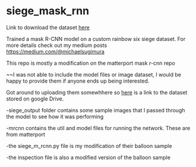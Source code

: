 # siege_mask_rnn

Link to download the dataset [here](https://drive.google.com/drive/folders/1TZJv8uxdIkIJd5nane7OXbVQNWDmCl_T?usp=sharing)

Trained a mask R-CNN model on a custom rainbow six siege dataset. For more details check out my medium posts https://medium.com/@michaelsugimura

This repo is mostly a modification on the matterport mask r-cnn repo 

~~I was not able to include the model files or image dataset, I would be happy to provide them if anyone ends up being interested.

Got around to uploading them somewhhere so [here](https://drive.google.com/open?id=1TZJv8uxdIkIJd5nane7OXbVQNWDmCl_T) is a link to the dataset stored on google Drive. 

-siege_output folder contains some sample images that I passed through the model to see how it was performing

-mrcnn contains the util and model files for running the network. These are from matterport

-the siege_m_rcnn.py file is my modification of their balloon sample

-the inspection file is also a modified version of the balloon sample




